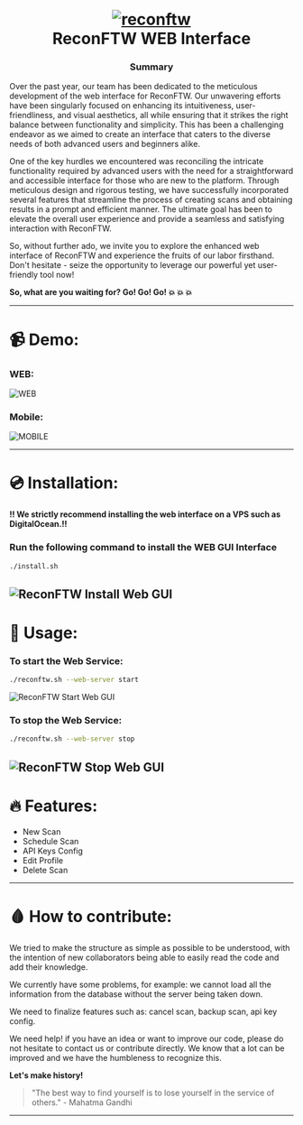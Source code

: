 <h1 align="center">
  <br>
  <a href="https://github.com/six2dez/reconftw"><img src="https://github.com/six2dez/reconftw/blob/main/images/banner.png" alt="reconftw"></a>
  <br>
  ReconFTW WEB Interface
  <br>
</h1>

<h3 align="center">Summary</h3>

Over the past year, our team has been dedicated to the meticulous development of the web interface for ReconFTW. Our unwavering efforts have been singularly focused on enhancing its intuitiveness, user-friendliness, and visual aesthetics, all while ensuring that it strikes the right balance between functionality and simplicity. This has been a challenging endeavor as we aimed to create an interface that caters to the diverse needs of both advanced users and beginners alike.

One of the key hurdles we encountered was reconciling the intricate functionality required by advanced users with the need for a straightforward and accessible interface for those who are new to the platform. Through meticulous design and rigorous testing, we have successfully incorporated several features that streamline the process of creating scans and obtaining results in a prompt and efficient manner. The ultimate goal has been to elevate the overall user experience and provide a seamless and satisfying interaction with ReconFTW.

So, without further ado, we invite you to explore the enhanced web interface of ReconFTW and experience the fruits of our labor firsthand. Don't hesitate - seize the opportunity to leverage our powerful yet user-friendly tool now! 

**So, what are you waiting for? Go! Go! Go! :boom: :boom: :boom:**

---

# :video_camera: Demo:
### WEB:
![WEB](https://media1.giphy.com/media/7ikMiEv5bTUP943Gnp/giphy.gif)

### Mobile:
![MOBILE](https://media3.giphy.com/media/Ec5SOPpVRlh79Vy1uR/giphy.gif)

---

# 💿 Installation:

**:bangbang: We strictly recommend installing the web interface on a VPS such as DigitalOcean.:bangbang:**

### Run the following command to install the WEB GUI Interface
```bash
./install.sh
```
![ReconFTW Install Web GUI](https://i.imgur.com/675L89x.png)
---

# :robot: Usage:

### To start the Web Service:
```bash
./reconftw.sh --web-server start
```
![ReconFTW Start Web GUI](https://i.imgur.com/gHi7Bj5.png)

### To stop the Web Service:
```bash
./reconftw.sh --web-server stop
```
![ReconFTW Stop Web GUI](https://i.imgur.com/bWklRCY.pngg)
---

# :fire: Features:

- New Scan
- Schedule Scan
- API Keys Config
- Edit Profile
- Delete Scan

---

# :drop_of_blood: How to contribute:

We tried to make the structure as simple as possible to be understood, with the intention of new collaborators being able to easily read the code and add their knowledge.

We currently have some problems, for example: we cannot load all the information from the database without the server being taken down.

We need to finalize features such as: cancel scan, backup scan, api key config.

We need help! if you have an idea or want to improve our code, please do not hesitate to contact us or contribute directly. We know that a lot can be improved and we have the humbleness to recognize this. 

**Let's make history!**

>"The best way to find yourself is to lose yourself in the service of others." - Mahatma Gandhi

---
